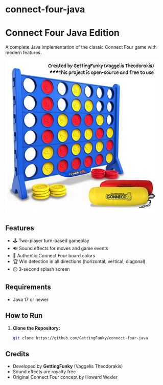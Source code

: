 # connect-four-java
# Connect Four Java Edition

A complete Java implementation of the classic Connect Four game with modern features.

![Game Screenshot](assets/images/introImage.jpg)

## Features
- 🕹️ Two-player turn-based gameplay
- 🔊 Sound effects for moves and game events
- 🎨 Authentic Connect Four board colors
- 🏆 Win detection in all directions (horizontal, vertical, diagonal)
- ⏲️ 3-second splash screen

## Requirements
- Java 17 or newer

## How to Run

1. **Clone the Repository:**
   ```bash
   git clone https://github.com/GettingFunky/connect-four-java
## Credits
- Developed by <b>GettingFunky</b> (Vaggelis Theodorakis)
- Sound effects are royalty free
- Original Connect Four concept by Howard Wexler
